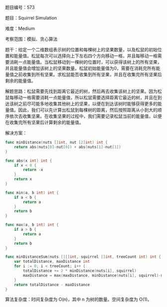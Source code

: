 题目编号：573

题目：Squirrel Simulation

难度：Medium

考察范围：模拟、贪心算法

题干：给定一个二维数组表示树的位置和每棵树上的坚果数量，以及松鼠的初始位置和能量值。松鼠每次可以选择向上下左右四个方向移动一格，并且每移动一格需要消耗一点能量值。当松鼠移动到一棵树的位置时，可以获得该树上的所有坚果，并且能量值会增加该树上的坚果数量。松鼠初始能量值为0，需要在消耗完所有能量值之前收集到所有坚果。求松鼠能否收集到所有坚果，并且在收集完所有坚果后剩余的能量值。

解题思路：松鼠需要先找到距离它最近的树，然后再去收集该树上的坚果。因为松鼠每移动一格需要消耗一点能量值，所以松鼠需要选择距离它最近的树，并且在到达该树之前尽可能多地收集其他树上的坚果，以便在到达该树时能够获得更多的能量值。因此，我们可以先计算出松鼠到每棵树的距离，然后按照距离从小到大的顺序依次去收集坚果。在收集坚果的过程中，我们需要记录松鼠当前的能量值，以便在收集完所有坚果后计算剩余的能量值。

解决方案：

```go
func minDistance(nuts []int, nut [2]int) int {
    return abs(nuts[0]-nut[0]) + abs(nuts[1]-nut[1])
}

func abs(x int) int {
    if x < 0 {
        return -x
    }
    return x
}

func min(a, b int) int {
    if a < b {
        return a
    }
    return b
}

func max(a, b int) int {
    if a > b {
        return a
    }
    return b
}

func minDistanceSum(nuts [][]int, squirrel []int, treeCount int) int {
    var totalDistance, maxDistance int
    for i := 0; i < treeCount; i++ {
        totalDistance += 2 * minDistance(nuts[i], squirrel)
        maxDistance = max(maxDistance, minDistance(nuts[i], squirrel)-minDistance(nuts[i], nuts[0]))
    }
    return totalDistance - maxDistance
}
```

算法复杂度：时间复杂度为 O(n)，其中 n 为树的数量。空间复杂度为 O(1)。